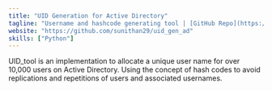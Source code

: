 ```yaml
---
title: "UID Generation for Active Directory"
tagline: "Username and hashcode generating tool | [GitHub Repo](https://github.com/sunithan29/uid_gen_ad)"
website: "https://github.com/sunithan29/uid_gen_ad"
skills: ["Python"]
---
```


UID_tool is an implementation to allocate a unique user name for over 10,000 users on Active Directory. Using the concept of  hash codes to avoid replications and repetitions of users and associated usernames.
